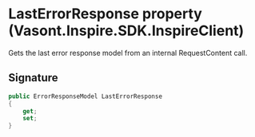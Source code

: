 # LastErrorResponse property (Vasont.Inspire.SDK.InspireClient)
Gets the last error response model from an internal RequestContent call.

## Signature
```csharp
public ErrorResponseModel LastErrorResponse
{
    get;
    set;
}
```
